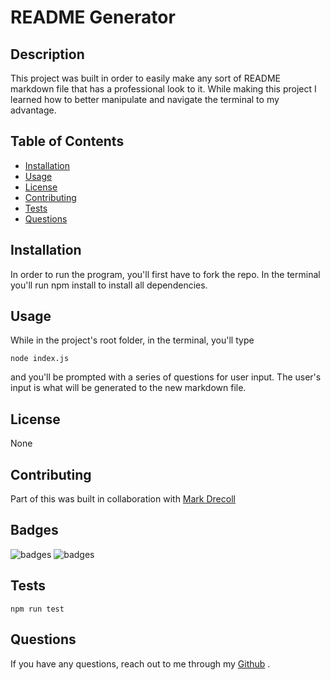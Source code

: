# README Generator

## Description

This project was built in order to easily make any sort of README markdown file that has a professional look to it. While making this project I learned how to better manipulate and navigate the terminal to my advantage.

## Table of Contents

- [Installation](#Installation)
- [Usage](#Usage)
- [License](#License)
- [Contributing](#Contributing)
- [Tests](#Tests)
- [Questions](#Questions)

## Installation

In order to run the program, you'll first have to fork the repo. In the terminal you'll run npm install to install all dependencies.

## Usage

While in the project's root folder, in the terminal, you'll type

    node index.js

and you'll be prompted with a series of questions for user input. The user's input is what will be generated to the new markdown file.

## License

None

## Contributing

Part of this was built in collaboration with [Mark Drecoll](https://github.com/markdrecoll/)

## Badges

![badges](https://img.shields.io/badge/Language-JavaScript-red)
![badges](https://img.shields.io/badge/Environment-Node-yellow)

## Tests

    npm run test

## Questions

If you have any questions, reach out to me through my [Github](www.github.com/levickane) .
